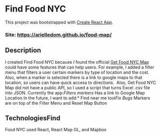 # Find Food NYC

This project was bootstrapped with [Create React App](https://github.com/facebook/create-react-app).

### Site: https://arielledom.github.io/food-map/

## Description

I created Find Food NYC because I found the official [Get Food NYC Map](https://nyc-oem.maps.arcgis.com/apps/webappviewer/index.html?id=d781ef8a46cf417dbbfaf28f3b902ac4) could have some features that can help users. For example, I added a filter menu that filters a user certain markers by type of location and the cost. Also, when a marker is selected there is a link to google maps to that location, so users can have quick access to directions. 
Also, Get Food NYC Map did not have a public API, so I used a script that turns Excel .csv file into JSON.
Currently the app:*Filters markers* Has a link to Google Map Location
In the future, I want to add:* Find near me tool*Fix Bugs* Markers are on top of the Filter Menu and Reset Map Button

## TechnologiesFind 
Food NYC used React, React Map GL, and Mapbox
